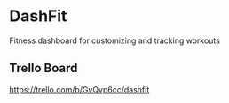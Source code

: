 # DashFit
Fitness dashboard for customizing and tracking workouts

## Trello Board
https://trello.com/b/GvQvp6cc/dashfit
